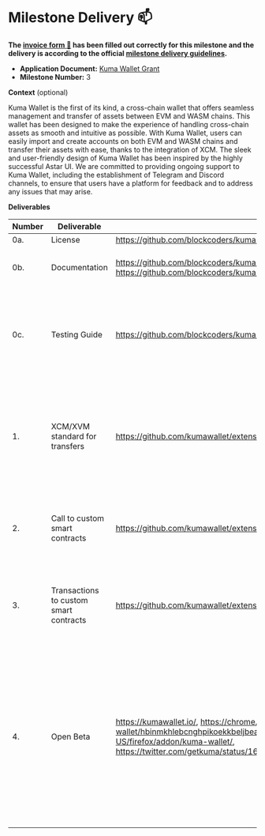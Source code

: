 # Milestone Delivery :mailbox:

**The [invoice form :pencil:](https://docs.google.com/forms/d/e/1FAIpQLSfmNYaoCgrxyhzgoKQ0ynQvnNRoTmgApz9NrMp-hd8mhIiO0A/viewform) has been filled out correctly for this milestone and the delivery is according to the official [milestone delivery guidelines](https://github.com/w3f/Grants-Program/blob/master/docs/milestone-deliverables-guidelines.md).**

- **Application Document:** [Kuma Wallet Grant](https://github.com/w3f/Grants-Program/blob/master/applications/cross-chain-wallet.md)
- **Milestone Number:** 3

**Context** (optional)

Kuma Wallet is the first of its kind, a cross-chain wallet that offers seamless management and transfer of assets between EVM and WASM chains. This wallet has been designed to make the experience of handling cross-chain assets as smooth and intuitive as possible. With Kuma Wallet, users can easily import and create accounts on both EVM and WASM chains and transfer their assets with ease, thanks to the integration of XCM. The sleek and user-friendly design of Kuma Wallet has been inspired by the highly successful Astar UI. We are committed to providing ongoing support to Kuma Wallet, including the establishment of Telegram and Discord channels, to ensure that users have a platform for feedback and to address any issues that may arise.

**Deliverables**

| Number | Deliverable                            | Link                                                                                                                                                                                                                                | Notes                                                                                                                                                                                                                |
| ------ | -------------------------------------- | ----------------------------------------------------------------------------------------------------------------------------------------------------------------------------------------------------------------------------------- | -------------------------------------------------------------------------------------------------------------------------------------------------------------------------------------------------------------------- |
| 0a.    | License                                | https://github.com/blockcoders/kuma-wallet/blob/main/LICENSE                                                                                                                                                                        | MIT                                                                                                                                                                                                                  |
| 0b.    | Documentation                          | https://github.com/blockcoders/kuma-wallet/blob/main/README.md, https://github.com/blockcoders/kuma-wallet/blob/main/README-es.md                                                                                                   | **english** and **spanish** versions of the documentation                                                                                                                                                            |
| 0c.    | Testing Guide                          | https://github.com/blockcoders/kuma-wallet#running-locally                                                                                                                                                                          | Unit test and end to end tests will cover the core functions to ensure everything works as expected                                                                                                                  |
| 1.     | XCM/XVM standard for transfers         | https://github.com/kumawallet/extension/blob/main/src/constants/xcm.ts                                                                                                                                                              | Implement the XCM/XVM standard to enable the transfer of assets between EVM and WASM accounts on different chains.                                                                                                   |
| 2.     | Call to custom smart contracts         | https://github.com/kumawallet/extension/blob/main/src/pages/callContract/CallContract.tsx                                                                                                                                           | Provide the ability to call custom smart contracts for both EVM and WASM accounts.                                                                                                                                   |
| 3.     | Transactions to custom smart contracts | https://github.com/kumawallet/extension/blob/main/src/providers/txProvider/TxProvider.tsx                                                                                                                                           | Enable users to execute transactions on custom smart contracts for both EVM and WASM.                                                                                                                                |
| 4.     | Open Beta                              | https://kumawallet.io/, https://chrome.google.com/webstore/detail/kuma-wallet/hbinmkhlebcnghpikoekkbeljbealbje, https://addons.mozilla.org/en-US/firefox/addon/kuma-wallet/, https://twitter.com/getkuma/status/1678075363165888513 | Create an open Beta of the wallet for Moonbeam and Astar users to test it (with both mainnets and testnets available). Telegram and Discord channels will be created for the beta that will be announced on Twitter. |
